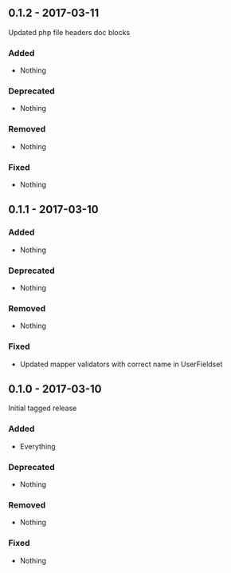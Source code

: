 ## 0.1.2 - 2017-03-11

Updated php file headers doc blocks

### Added
* Nothing

### Deprecated
* Nothing

### Removed
* Nothing

### Fixed
* Nothing


## 0.1.1 - 2017-03-10

### Added
* Nothing

### Deprecated
* Nothing

### Removed
* Nothing

### Fixed
* Updated mapper validators with correct name in UserFieldset

## 0.1.0 - 2017-03-10

Initial tagged release

### Added
* Everything

### Deprecated
* Nothing

### Removed
* Nothing

### Fixed
* Nothing

